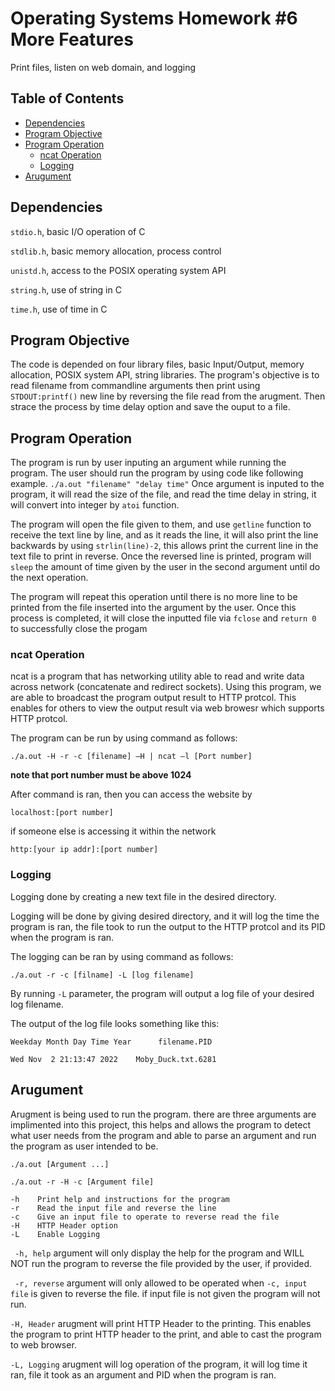 # Operating Systems Homework #6 More Features

Print files, listen on web domain, and logging

## Table of Contents
- [Dependencies](#dependencies)
- [Program Objective](#program-objective)
- [Program Operation](#program-operation)
  - [ncat Operation](#ncat-operation)
  - [Logging](#logging)
- [Arugument](#arugument)

## Dependencies
```stdio.h```, basic I/O operation of C

```stdlib.h```, basic memory allocation, process control

```unistd.h```, access to the POSIX operating system API

```string.h```, use of string in C

```time.h```, use of time in C

## Program Objective

The code is depended on four library files, basic Input/Output, memory allocation,
POSIX system API, string libraries. The program's objective is to read filename from
commandline arguments then print using ```STDOUT:printf()``` new line by reversing the file read from the
arugment. Then strace the process by time delay option and save the ouput to a file.

## Program Operation

The program is run by user inputing an argument while running the program. The user
should run the program by using code like following example. ```./a.out "filename" "delay time"```
Once argument is inputed to the program, it will read the size of the file, and read
the time delay in string, it will convert into integer by ```atoi``` function.

The program will open the file given to them, and use ```getline``` function to 
receive the text line by line, and as it reads the line, it will also print the
line backwards by using ```strlin(line)-2```, this allows print the current
line in the text file to print in reverse. Once the reversed line is printed,
program will ```sleep``` the amount of time given by the user in the second
argument until do the next operation.

The program will repeat this operation until there is no more line to be printed
from the file inserted into the argument by the user. Once this process is completed,
it will close the inputted file via ```fclose``` and ```return 0``` to successfully
close the progam

### ncat Operation

ncat is a program that has networking utility able to read and write data across network (concatenate and redirect sockets). 
Using this program, we are able to broadcast the program output result to HTTP protcol. This enables for others to view the
output result via web browesr which supports HTTP protcol.

The program can be run by using command as follows:

```
./a.out -H -r -c [filename] –H | ncat –l [Port number]
```
**note that port number must be above 1024**

After command is ran, then you can access the website by 
```
localhost:[port number]
```
if someone else is accessing it within the network
```
http:[your ip addr]:[port number]
```

### Logging

Logging done by creating a new text file in the desired directory.

Logging will be done by giving desired directory, and it will log the time the program is ran,
the file took to run the output to the HTTP protcol and its PID when the program is ran.

The logging can be ran by using command as follows:
```
./a.out -r -c [filname] -L [log filename]
```

By running ```-L``` parameter, the program will output a log file of your desired log filename.

The output of the log file looks something like this:
```
Weekday Month Day Time Year      filename.PID

Wed Nov  2 21:13:47 2022	Moby_Duck.txt.6281
```

## Arugument

Arugment is being used to run the program. there are three arguments are implimented into this project,
this helps and allows the program to detect what user needs from the program and able to parse an argument
and run the program as user intended to be.

```
./a.out [Argument ...]
```
```
./a.out -r -H -c [Argument file]
```


``` 
-h    Print help and instructions for the program
-r    Read the input file and reverse the line
-c    Give an input file to operate to reverse read the file
-H    HTTP Header option
-L    Enable Logging
```

``` -h, help``` argument will only display the help for the program and WILL NOT run the program to reverse the
file provided by the user, if provided. 

``` -r, reverse``` argument will only allowed to be operated when ```-c, input file``` is given to reverse the
file. if input file is not given the program will not run.

```-H, Header``` arugment will print HTTP Header to the printing. This enables the program to print HTTP header to
the print, and able to cast the program to web browser.

```-L, Logging``` arugment will log operation of the program, it will log time it ran, file it took as an argument
and PID when the program is ran.
